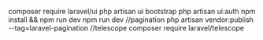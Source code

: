 composer require laravel/ui php artisan ui bootstrap php artisan ui:auth npm install && npm run dev npm run dev
//pagination php artisan vendor:publish --tag=laravel-pagination
//telescope composer require laravel/telescope